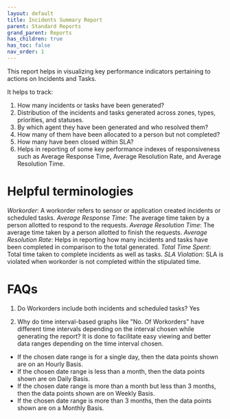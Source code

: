 ```yaml
---
layout: default
title: Incidents Summary Report
parent: Standard Reports
grand_parent: Reports
has_children: true
has_toc: false
nav_order: 1
---
```


This report helps in visualizing key performance indicators pertaining to actions on Incidents and Tasks.

It helps to track:

1. How many incidents or tasks have been generated?
2. Distribution of the incidents and tasks generated across zones, types, priorities, and statuses.
3. By which agent they have been generated and who resolved them?
4. How many of them have been allocated to a person but not completed?
5. How many have been closed within SLA? 
6. Helps in reporting of some key performance indexes of responsiveness such as Average Response Time, Average Resolution Rate, and Average Resolution Time.

# Helpful terminologies
*Workorder*: A workorder refers to sensor or application created incidents or scheduled tasks.
*Average Response Time*: The average time taken by a person allotted to respond to the requests.
*Average Resolution Time*: The average time taken by a person allotted to finish the requests.
*Average Resolution Rate*: Helps in reporting how many incidents and tasks have been completed in comparison to the total generated.
*Total Time Spent*: Total time taken to complete incidents as well as tasks.
*SLA Violation*: SLA is violated when workorder is not completed within the stipulated time.

# FAQs
1. Do Workorders include both incidents and scheduled tasks?
Yes

2. Why do time interval-based graphs like "No. Of Workorders" have different time intervals depending on the interval chosen while generating the report?
It is done to facilitate easy viewing and better data ranges depending on the time interval chosen.
- If the chosen date range is for a single day, then the data points shown are on an Hourly Basis.
- If the chosen date range is less than a month, then the data points shown are on Daily Basis.
- If the chosen date range is more than a month but less than 3 months, then the data points shown are on Weekly Basis.
- If the chosen date range is more than 3 months, then the data points shown are on a Monthly Basis.
